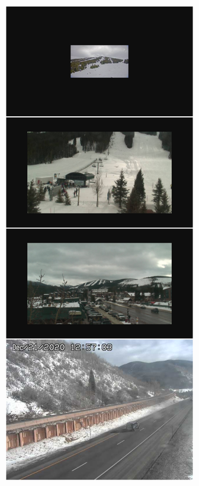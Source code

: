 ![AutomatedStoryAuthorV11](https://github.com/StateDocuments/Colorado-public/blob/main/Ami879cc1be-af98-4b3d-8b93-503c29c8e790.png)
![AutomatedStoryAuthorV11](https://github.com/StateDocuments/Colorado-public/blob/main/Amie3833b30-b3bd-43e4-8ac3-2804095b4964.png)
![AutomatedStoryAuthorV11](https://github.com/StateDocuments/Colorado-public/blob/main/Amie56dfa39-65bf-40af-bbdb-23255f9d5f88.png)
![AutomatedStoryAuthorV11](https://github.com/StateDocuments/Colorado-public/blob/main/I70Mile181East.jpg)
